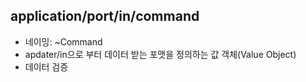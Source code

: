 ## application/port/in/command
- 네이밍: ~Command
- apdater/in으로 부터 데이터 받는 포맷을 정의하는 값 객체(Value Object)
- 데이터 검증
